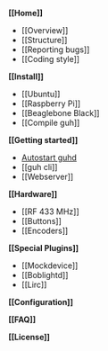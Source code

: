 **[[Home]]**
* [[Overview]]
* [[Structure]]
* [[Reporting bugs]]
* [[Coding style]]

**[[Install]]**
* [[Ubuntu]]
* [[Raspberry Pi]]
* [[Beaglebone Black]]
* [[Compile guh]]

**[[Getting started]]**
* [Autostart guhd](https://github.com/guh/guh/wiki/Getting-started#autostart-guhd)
* [[guh cli]]
* [[Webserver]]

**[[Hardware]]**
* [[RF 433 MHz]]
* [[Buttons]]
* [[Encoders]]

**[[Special Plugins]]**
* [[Mockdevice]]
* [[Boblightd]]
* [[Lirc]]
    
**[[Configuration]]**

**[[FAQ]]**

**[[License]]**
